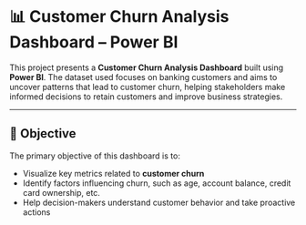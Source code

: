 # 📊 Customer Churn Analysis Dashboard – Power BI

This project presents a **Customer Churn Analysis Dashboard** built using **Power BI**. The dataset used focuses on banking customers and aims to uncover patterns that lead to customer churn, helping stakeholders make informed decisions to retain customers and improve business strategies.

---

## 🧠 Objective

The primary objective of this dashboard is to:

- Visualize key metrics related to **customer churn**
- Identify factors influencing churn, such as age, account balance, credit card ownership, etc.
- Help decision-makers understand customer behavior and take proactive actions
